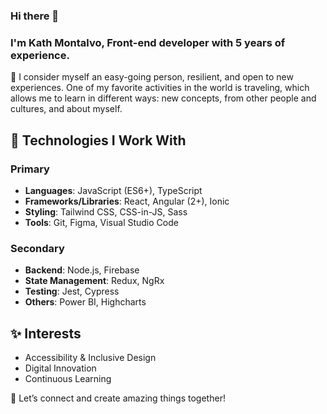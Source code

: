### Hi there 👋

### I'm Kath Montalvo, Front-end developer with 5 years of experience.

🔭 I consider myself an easy-going person, resilient, and open to new experiences. One of my favorite activities in the world is traveling, which allows me to learn in different ways: new concepts, from other people and cultures, and about myself. 


## 🌟 Technologies I Work With  
### Primary  
- **Languages**: JavaScript (ES6+), TypeScript  
- **Frameworks/Libraries**: React, Angular (2+), Ionic  
- **Styling**: Tailwind CSS, CSS-in-JS, Sass  
- **Tools**: Git, Figma, Visual Studio Code  

### Secondary  
- **Backend**: Node.js, Firebase  
- **State Management**: Redux, NgRx  
- **Testing**: Jest, Cypress  
- **Others**: Power BI, Highcharts

## ✨ Interests  
- Accessibility & Inclusive Design  
- Digital Innovation  
- Continuous Learning  

💬 Let’s connect and create amazing things together!  
<!--
**kathmontalvo/kathmontalvo** is a ✨ _special_ ✨ repository because its `README.md` (this file) appears on your GitHub profile.

Here are some ideas to get you started:

- 🔭 I’m currently working on ...
- 🌱 I’m currently learning ...
- 👯 I’m looking to collaborate on ...
- 🤔 I’m looking for help with ...
- 💬 Ask me about ...
- 📫 How to reach me: ...
- 😄 Pronouns: ...
- ⚡ Fun fact: ...
-->
